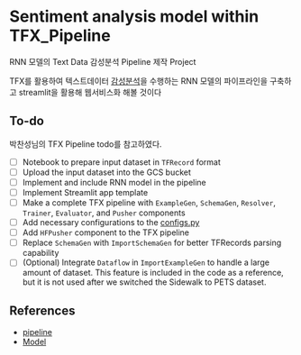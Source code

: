 # Sentiment analysis model within TFX_Pipeline
RNN 모델의 Text Data 감성분석 Pipeline 제작 Project

TFX를 활용하여 텍스트데이터 [감성분석](https://paperswithcode.com/task/sentiment-analysis)을 수행하는 RNN 모델의 파이프라인을 구축하고 streamlit을 활용해 웹서비스화 해볼 것이다


## To-do
박찬성님의 TFX Pipeline todo를 참고하였다.
- [ ] Notebook to prepare input dataset in `TFRecord` format
- [ ] Upload the input dataset into the GCS bucket
- [ ] Implement and include RNN model in the pipeline
- [ ] Implement Streamlit app template
- [ ] Make a complete TFX pipeline with `ExampleGen`, `SchemaGen`, `Resolver`, `Trainer`, `Evaluator`, and `Pusher` components
- [ ] Add necessary configurations to the [configs.py](https://github.com/deep-diver/semantic-segmentation-ml-pipeline/blob/main/training_pipeline/pipeline/configs.py)
- [ ] Add `HFPusher` component to the TFX pipeline
- [ ] Replace `SchemaGen` with `ImportSchemaGen` for better TFRecords parsing capability
- [ ] (Optional) Integrate `Dataflow` in `ImportExampleGen` to handle a large amount of dataset. This feature is included in the code as a reference, but it is not used after we switched the Sidewalk to PETS dataset.

## References
- [pipeline](https://github.com/deep-diver/semantic-segmentation-ml-pipeline/tree/main)
- [Model](https://github.com/hongseoi/aiffel-5-research/tree/master/EXPLORATION/EXPLORATION08)